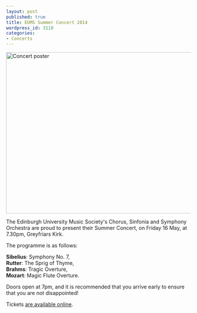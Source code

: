 ```yaml
---
layout: post
published: true
title: EUMS Summer Concert 2014
wordpress_id: 3118
categories:
- Concerts
---
```


<a title="buy tickets online" href="http://www.ticketsource.co.uk/event/56813"> <img src="http://eums.eusa.ed.ac.uk/wp-content/uploads/images/w620/posters/20140516_summer.jpg" alt="Concert poster" width="620" height="441" /></a>

The Edinburgh University Music Society's Chorus, Sinfonia and Symphony
Orchestra are proud to present their Summer Concert, on Friday 16 May, at
7.30pm, Greyfriars Kirk.

The programme is as follows:

**Sibelius**: Symphony No. 7,<br />
**Rutter**: The Sprig of Thyme,<br />
**Brahms**: Tragic Overture,<br />
**Mozart**: Magic Flute Overture.

Doors open at 7pm, and it is recommended that you arrive early to ensure that you are not disappointed!

Tickets [are available online](http://www.ticketsource.co.uk/event/56813).
